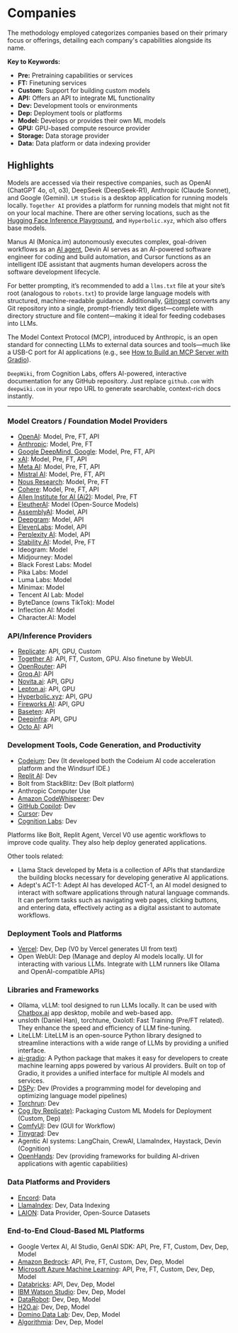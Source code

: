 # Companies

The methodology employed categorizes companies based on their primary focus or offerings, detailing each company's capabilities alongside its name.

**Key to Keywords:**  
- **Pre:** Pretraining capabilities or services  
- **FT:** Finetuning services  
- **Custom:** Support for building custom models  
- **API:** Offers an API to integrate ML functionality  
- **Dev:** Development tools or environments  
- **Dep:** Deployment tools or platforms  
- **Model:** Develops or provides their own ML models  
- **GPU:** GPU-based compute resource provider  
- **Storage:** Data storage provider  
- **Data:** Data platform or data indexing provider

## Highlights

Models are accessed via their respective companies, such as OpenAI (ChatGPT 4o, o1, o3), DeepSeek (DeepSeek-R1), Anthropic (Claude Sonnet), and Google (Gemini). `LM Studio` is a desktop application for running models locally. `Together AI` provides a platform for running models that might not fit on your local machine. There are other serving locations, such as the [Hugging Face Inference Playground](https://huggingface.co/spaces/huggingface/inference-playground), and `Hyperbolic.xyz`, which also offers base models. 

Manus AI (Monica.im) autonomously executes complex, goal-driven workflows as an [AI agent](https://huggingface.co/blog/LLMhacker/manus-ai-best-ai-agent), Devin AI serves as an AI-powered software engineer for coding and build automation, and Cursor functions as an intelligent IDE assistant that augments human developers across the software development lifecycle.

For better prompting, it’s recommended to add a `llms.txt` file at your site’s root (analogous to `robots.txt`) to provide large language models with structured, machine-readable guidance. Additionally, [Gitingest](https://gitingest.com) converts any Git repository into a single, prompt-friendly text digest—complete with directory structure and file content—making it ideal for feeding codebases into LLMs.


The Model Context Protocol (MCP), introduced by Anthropic, is an open standard for connecting LLMs to external data sources and tools—much like a USB-C port for AI applications (e.g., see [How to Build an MCP Server with Gradio](https://huggingface.co/blog/gradio-mcp)).

`DeepWiki`, from Cognition Labs, offers AI-powered, interactive documentation for any GitHub repository. Just replace `github.com` with `deepwiki.com` in your repo URL to generate searchable, context-rich docs instantly.

---

### Model Creators / Foundation Model Providers

- [OpenAI](https://openai.com/): Model, Pre, FT, API  
- [Anthropic](https://www.anthropic.com/): Model, Pre, FT  
- [Google DeepMind, Google](https://www.deepmind.com/): Model, Pre, FT, API  
- [xAI](https://x.ai/): Model, Pre, FT, API  
- [Meta AI](https://ai.meta.com/): Model, Pre, FT, API  
- [Mistral AI](https://mistral.ai/): Model, Pre, FT, API  
- [Nous Research](https://www.nousresearch.com/): Model, Pre, FT  
- [Cohere](https://cohere.com/): Model, Pre, FT, API  
- [Allen Institute for AI (Ai2)](https://allenai.org/): Model, Pre, FT  
- [EleutherAI](https://www.eleuther.ai/): Model (Open-Source Models)  
- [AssemblyAI](https://www.assemblyai.com/): Model, API  
- [Deepgram](https://deepgram.com/): Model, API  
- [ElevenLabs](https://elevenlabs.io/): Model, API  
- [Perplexity AI](https://www.perplexity.ai/): Model, API
- [Stability AI](https://stability.ai/): Model, Pre, FT  
- Ideogram: Model
- Midjourney: Model
- Black Forest Labs: Model
- Pika Labs: Model
- Luma Labs: Model
- Minimax: Model
- Tencent AI Lab: Model
- ByteDance (owns TikTok): Model
- Inflection AI: Model
- Character.AI: Model


### API/Inference Providers

- [Replicate](https://replicate.com/): API, GPU, Custom
- [Together AI](https://together.xyz/): API, FT, Custom, GPU. Also finetune by WebUI.
- [OpenRouter](https://openrouter.ai/): API
- [Groq.AI](https://groq.com/): API  
- [Novita.ai](https://novita.ai/): API, GPU 
- [Lepton.ai](https://lepton.ai/): API, GPU
- [Hyperbolic.xyz](https://hyperbolic.xyz/): API, GPU  
- [Fireworks AI](https://fireworks.ai/): API, GPU  
- [Baseten](https://www.baseten.co/): API  
- [Deepinfra](https://deepinfra.com/): API, GPU
- [Octo AI](https://octoai.com/): API

### Development Tools, Code Generation, and Productivity

- [Codeium](https://www.codeium.com/): Dev (It developed both the Codeium AI code acceleration platform and the Windsurf IDE.)
- [Replit AI](https://replit.com/): Dev
- Bolt from StackBlitz: Dev (Bolt platform)
- Anthropic Computer Use
- [Amazon CodeWhisperer](https://aws.amazon.com/codewhisperer/): Dev
- [GitHub Copilot](https://github.com/features/copilot): Dev  
- [Cursor](https://www.cursor.com/): Dev
- [Cognition Labs](https://www.cognitionlabs.ai/): Dev  

Platforms like Bolt, Replit Agent, Vercel V0 use agentic workflows to improve code quality. They also help deploy generated applications. 

Other tools related:

- Llama Stack developed by Meta is a collection of APIs that standardize the building blocks necessary for developing generative AI applications.
- Adept's ACT-1: Adept AI has developed ACT-1, an AI model designed to interact with software applications through natural language commands.  It can perform tasks such as navigating web pages, clicking buttons, and entering data, effectively acting as a digital assistant to automate workflows.

### Deployment Tools and Platforms

- [Vercel](https://vercel.com/): Dev, Dep (V0 by Vercel generates UI from text)
- Open WebUI: Dep (Manage and deploy AI models locally. UI for interacting with various LLMs. Integrate with LLM runners like Ollama and OpenAI-compatible APIs)

### Libraries and Frameworks

- Ollama, vLLM: tool designed to run LLMs locally. It can be used with [Chatbox.ai](https://chatboxai.app) app desktop, mobile and web-based app.
- unsloth (Daniel Han), torchtune, Oxolotl: Fast Training (Pre/FT related).  They enhance the speed and efficiency of LLM fine-tuning.
- LiteLLM: LiteLLM is an open-source Python library designed to streamline interactions with a wide range of LLMs by providing a unified interface.
- [ai-gradio](https://github.com/AK391/ai-gradio): A Python package that makes it easy for developers to create machine learning apps powered by various AI providers. Built on top of Gradio, it provides a unified interface for multiple AI models and services.
- [DSPy](https://dspy.ai/): Dev (Provides a programming model for developing and optimizing language model pipelines)  
- [Torchrun](https://pytorch.org/docs/stable/elastic/torchrun.html): Dev  
- [Cog (by Replicate)](https://github.com/replicate/cog): Packaging Custom ML Models for Deployment (Custom, Dep)  
- [ComfyUI](https://comfyui.org/): Dev (GUI for Workflow)  
- [Tinygrad](https://github.com/geohot/tinygrad): Dev  
- Agentic AI systems: LangChain, CrewAI, LlamaIndex, Haystack, Devin (Cognition)
- [OpenHands](https://openhands.ai): Dev (providing frameworks for building AI-driven applications with agentic capabilities)  

### Data Platforms and Providers

- [Encord](https://encord.com/): Data  
- [LlamaIndex](https://www.llamaindex.ai/): Dev, Data Indexing  
- [LAION](https://laion.ai/): Data Provider, Open-Source Datasets

### End-to-End Cloud-Based ML Platforms

- Google Vertex AI, AI Studio, GenAI SDK: API, Pre, FT, Custom, Dev, Dep, Model
- [Amazon Bedrock](https://aws.amazon.com/bedrock/): API, Pre, FT, Custom, Dev, Dep, Model  
- [Microsoft Azure Machine Learning](https://azure.microsoft.com/en-us/services/machine-learning/): API, Pre, FT, Custom, Dev, Dep, Model  
- [Databricks](https://databricks.com/): API, Dev, Dep, Model  
- [IBM Watson Studio](https://www.ibm.com/cloud/watson-studio): Dev, Dep, Model  
- [DataRobot](https://www.datarobot.com/): Dev, Dep, Model  
- [H2O.ai](https://www.h2o.ai/): Dev, Dep, Model  
- [Domino Data Lab](https://www.dominodatalab.com/): Dev, Dep, Model  
- [Algorithmia](https://algorithmia.com/): Dev, Dep, Model
